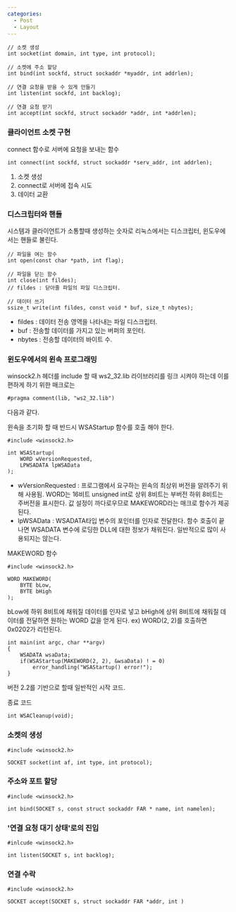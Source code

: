 ```yaml
---
categories:
  - Post
  - Layout
---
```


```
// 소켓 생성
int socket(int domain, int type, int protocol);

// 소켓에 주소 할당
int bind(int sockfd, struct sockaddr *myaddr, int addrlen);

// 연결 요청을 받을 수 있게 만들기
int listen(int sockfd, int backlog);

// 연결 요청 받기
int accept(int sockfd, struct sockaddr *addr, int *addrlen);
```

### 클라이언트 소켓 구현

connect 함수로 서버에 요청을 보내는 함수

```
int connect(int sockfd, struct sockaddr *serv_addr, int addrlen);
```

1. 소켓 생성
2. connect로 서버에 접속 시도
3. 데이터 교환

### 디스크립터와 핸들

시스템과 클라이언트가 소통할때 생성하는 숫자로 리눅스에서는 디스크립터, 윈도우에서는 핸들로 불린다.

```
// 파일을 여는 함수
int open(const char *path, int flag);

// 파일을 닫는 함수
int close(int fildes);
// fildes : 닫아줄 파일의 파일 디스크립터.

// 데이터 쓰기
ssize_t write(int fildes, const void * buf, size_t nbytes);
```

- fildes : 데이터 전송 영역을 나타내는 파일 디스크립터.
- buf : 전송할 데이터를 가지고 있는 버퍼의 포인터.
- nbytes : 전송할 데이터의 바이트 수.

### 윈도우에서의 윈속 프로그래밍

winsock2.h 헤더를 include 할 때 ws2_32.lib 라이브러리를 링크 시켜야 하는데 이를 편하게 하기 위한 매크로는
```
#pragma comment(lib, "ws2_32.lib")
```
다음과 같다.

윈속을 초기화 할 때 반드시 WSAStartup 함수를 호출 해야 한다.

```
#include <winsock2.h>

int WSAStartup(
	WORD wVersionRequested,
	LPWSADATA lpWSAData
);
```

- wVersionRequested : 프로그램에서 요구하는 윈속의 최상위 버전을 알려주기 위해 사용됨. WORD는 16비트 unsigned int로 상위 8비트는 부버전 하위 8비트는 주버전을 표시한다. 값 설정이 까다로우므로 MAKEWORD라는 매크로 함수가 제공된다.
- lpWSAData : WSADATA타입 변수의 포인터를 인자로 전달한다. 함수 호출이 끝나면 WSADATA 변수에 로딩한 DLL에 대한 정보가 채워진다. 일반적으로 많이 사용되지는 않는다.

MAKEWORD 함수

```
#include <winsock2.h>

WORD MAKEWORD(
	BYTE bLow,
	BYTE bHigh
);
```

bLow에 하위 8비트에 채워질 데이터를 인자로 넣고 bHigh에 상위 8비트에 채워질 데이터를 전달하면 원하는 WORD 값을 얻게 된다.
ex) WORD(2, 2)를 호출하면 0x0202가 리턴된다.

```
int main(int argc, char **argv)
{
	WSADATA wsaData;
	if(WSAStartup(MAKEWORD(2, 2), &wsaData) ! = 0)
		error_handling("WSAStartup() error!");
}
```
버전 2.2를 기반으로 할때 일반적인 시작 코드.

종료 코드
```
int WSACleanup(void);
```

### 소켓의 생성

```
#include <winsock2.h>

SOCKET socket(int af, int type, int protocol);
```

### 주소와 포트 할당

```
#include <winsock2.h>

int bind(SOCKET s, const struct sockaddr FAR * name, int namelen);
```

### '연결 요청 대기 상태'로의 진입

```
#inlcude <winsock2.h>

int listen(SOCKET s, int backlog);
```



### 연결 수락

```
#include <winsock2.h>

SOCKET accept(SOCKET s, struct sockaddr FAR *addr, int )
```